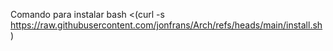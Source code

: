 Comando para instalar
bash <(curl -s https://raw.githubusercontent.com/jonfrans/Arch/refs/heads/main/install.sh)
